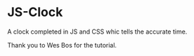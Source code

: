 # JS-Clock

A clock completed in JS and CSS whic tells the accurate time.

Thank you to Wes Bos for the tutorial.